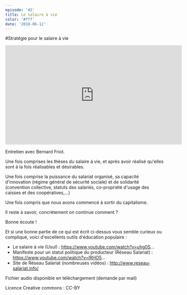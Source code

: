 ```yaml
---
episode: '#2'
title: Le salaire à vie
color: '#fff'
date: '2018-06-12'
---
```

\#Stratégie pour le salaire à vie

<iframe width="560" height="315" src="https://www.youtube.com/embed/PC99kf4IipE?rel=0&amp;controls=0" frameborder="0" allow="autoplay; encrypted-media" allowfullscreen></iframe>

Entretien avec Bernard Friot.

Une fois comprises les thèses du salaire à vie, et après avoir réalisé qu'elles sont à la fois réalisables et désirables.

Une fois comprise la puissance du salariat organisé, sa capacité d'innovation (régime général de sécurité sociale) et de solidarité (convention collective, statuts des salariés, co-propriété d'usage des caisses et des coopératives,...)

Une fois compris que nous avons commencé à sortir du capitalisme.

Il reste à savoir, concrètement on continue comment ?

Bonne écoute !

Et si une bonne partie de ce qui est écrit ci-dessus vous semble curieux ou compliqué, voici d'excellents outils d'éducation populaire :

* Le salaire à vie (Usul) : https://www.youtube.com/watch?v=uhg0S...
* Manifeste pour un statut politique du producteur (Réseau Salariat) : https://www.youtube.com/watch?v=lRHO5...
* Site de Réseau Salariat (nombreuses vidéos) : http://www.reseau-salariat.info/



Fichier audio disponible en téléchargement (demande par mail)

Licence Creative commons : CC-BY
